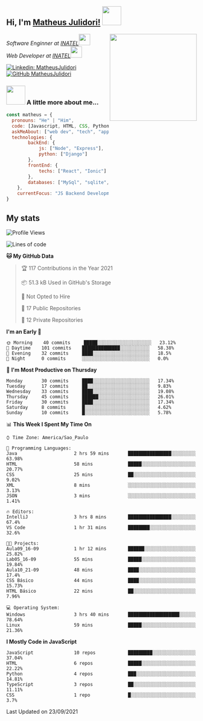 <h2> Hi, I'm <a href="https://matheusjulidori.github.io" target="_blank">Matheus Julidori!</a> <img src="https://media.giphy.com/media/12oufCB0MyZ1Go/giphy.gif" width="50"></h2>
<img align='right' src="https://media.giphy.com/media/M9gbBd9nbDrOTu1Mqx/giphy.gif" width="230">
<p><em>Software Enginner at <a href="http://www.inatel.br" target="_blank">INATEL</a><img src="https://media.giphy.com/media/fYSnHlufseco8Fh93Z/giphy.gif" width="30"></br>
  Web Developer at <a href="http://www.inatel.br" target="_blank">INATEL</a><img src="https://media.giphy.com/media/WUlplcMpOCEmTGBtBW/giphy.gif" width="30"> 
</em></p>

[![Linkedin: MatheusJulidori](https://img.shields.io/badge/-MatheusJulidori-blue?style=flat-square&logo=Linkedin&logoColor=white&link=https://www.linkedin.com/in/MatheusJulidori/)](https://www.linkedin.com/in/MatheusJulidori/)
[![GitHub MatheusJulidori](https://img.shields.io/github/followers/matheusjulidori?label=follow&style=social)](https://github.com/MatheusJulidori)


### <img src="https://media.giphy.com/media/VgCDAzcKvsR6OM0uWg/giphy.gif" width="50"> A little more about me...  

```javascript
const matheus = {
  pronouns: "He" | "Him",
  code: [Javascript, HTML, CSS, Python, Java, C++, C],
  askMeAbout: ["web dev", "tech", "app dev", "games"],
  technologies: {
        backEnd: {
            js: ["Node", "Express"],
            python: ["Django"]
        },
        frontEnd: {
            techs: ["React", "Ionic"]
        },
        databases: ["MySql", "sqlite","PostgreSQL"],
    },
    currentFocus: "JS Backend Development",
}
```
<h2>My stats</h2>

<!--START_SECTION:waka-->
![Profile Views](http://img.shields.io/badge/Profile%20Views-11-blue)

![Lines of code](https://img.shields.io/badge/From%20Hello%20World%20I%27ve%20Written-492233%20lines%20of%20code-blue)

**🐱 My GitHub Data** 

> 🏆 117 Contributions in the Year 2021
 > 
> 📦 51.3 kB Used in GitHub's Storage 
 > 
> 🚫 Not Opted to Hire
 > 
> 📜 17 Public Repositories 
 > 
> 🔑 12 Private Repositories  
 > 
**I'm an Early 🐤** 

```text
🌞 Morning    40 commits     █████░░░░░░░░░░░░░░░░░░░░   23.12% 
🌆 Daytime    101 commits    ██████████████░░░░░░░░░░░   58.38% 
🌃 Evening    32 commits     ████░░░░░░░░░░░░░░░░░░░░░   18.5% 
🌙 Night      0 commits      ░░░░░░░░░░░░░░░░░░░░░░░░░   0.0%

```
📅 **I'm Most Productive on Thursday** 

```text
Monday       30 commits     ████░░░░░░░░░░░░░░░░░░░░░   17.34% 
Tuesday      17 commits     ██░░░░░░░░░░░░░░░░░░░░░░░   9.83% 
Wednesday    33 commits     ████░░░░░░░░░░░░░░░░░░░░░   19.08% 
Thursday     45 commits     ██████░░░░░░░░░░░░░░░░░░░   26.01% 
Friday       30 commits     ████░░░░░░░░░░░░░░░░░░░░░   17.34% 
Saturday     8 commits      █░░░░░░░░░░░░░░░░░░░░░░░░   4.62% 
Sunday       10 commits     █░░░░░░░░░░░░░░░░░░░░░░░░   5.78%

```


📊 **This Week I Spent My Time On** 

```text
⌚︎ Time Zone: America/Sao_Paulo

💬 Programming Languages: 
Java                     2 hrs 59 mins       ████████████████░░░░░░░░░   63.98% 
HTML                     58 mins             █████░░░░░░░░░░░░░░░░░░░░   20.77% 
CSS                      25 mins             ██░░░░░░░░░░░░░░░░░░░░░░░   9.02% 
XML                      8 mins              ░░░░░░░░░░░░░░░░░░░░░░░░░   3.13% 
JSON                     3 mins              ░░░░░░░░░░░░░░░░░░░░░░░░░   1.41%

🔥 Editors: 
IntelliJ                 3 hrs 8 mins        ████████████████░░░░░░░░░   67.4% 
VS Code                  1 hr 31 mins        ████████░░░░░░░░░░░░░░░░░   32.6%

🐱‍💻 Projects: 
Aula09_16-09             1 hr 12 mins        ██████░░░░░░░░░░░░░░░░░░░   25.82% 
Lab05_16-09              55 mins             █████░░░░░░░░░░░░░░░░░░░░   19.84% 
Aula10_21-09             48 mins             ████░░░░░░░░░░░░░░░░░░░░░   17.4% 
CSS Básico               44 mins             ████░░░░░░░░░░░░░░░░░░░░░   15.73% 
HTML Básico              22 mins             ██░░░░░░░░░░░░░░░░░░░░░░░   7.96%

💻 Operating System: 
Windows                  3 hrs 40 mins       ███████████████████░░░░░░   78.64% 
Linux                    59 mins             █████░░░░░░░░░░░░░░░░░░░░   21.36%

```

**I Mostly Code in JavaScript** 

```text
JavaScript               10 repos            █████████░░░░░░░░░░░░░░░░   37.04% 
HTML                     6 repos             █████░░░░░░░░░░░░░░░░░░░░   22.22% 
Python                   4 repos             ███░░░░░░░░░░░░░░░░░░░░░░   14.81% 
TypeScript               3 repos             ██░░░░░░░░░░░░░░░░░░░░░░░   11.11% 
CSS                      1 repo              █░░░░░░░░░░░░░░░░░░░░░░░░   3.7%

```



 Last Updated on 23/09/2021
<!--END_SECTION:waka-->
